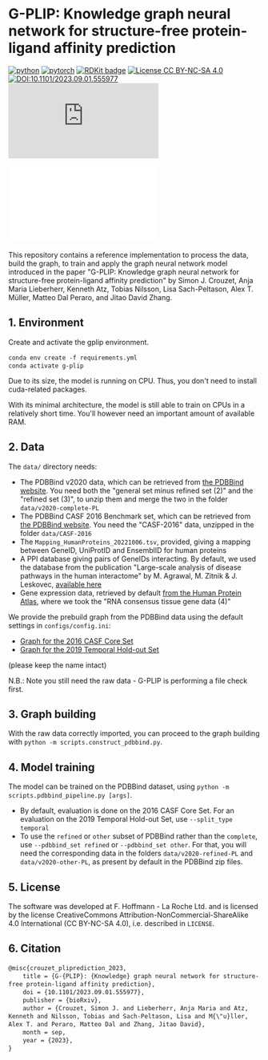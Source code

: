 # G-PLIP: Knowledge graph neural network for structure-free protein-ligand affinity prediction

[![python](https://img.shields.io/badge/Python-3.10-3776AB.svg?style=flat&logo=python&logoColor=white)](https://www.python.org)
[![pytorch](https://img.shields.io/badge/PyTorch-1.13.1-EE4C2C.svg?style=flat&logo=pytorch)](https://pytorch.org)
[![RDKit badge](https://img.shields.io/badge/Powered%20by-RDKit-3838ff.svg?logo=data:image/png;base64,iVBORw0KGgoAAAANSUhEUgAAABAAAAAQBAMAAADt3eJSAAAABGdBTUEAALGPC/xhBQAAACBjSFJNAAB6JgAAgIQAAPoAAACA6AAAdTAAAOpgAAA6mAAAF3CculE8AAAAFVBMVEXc3NwUFP8UPP9kZP+MjP+0tP////9ZXZotAAAAAXRSTlMAQObYZgAAAAFiS0dEBmFmuH0AAAAHdElNRQfmAwsPGi+MyC9RAAAAQElEQVQI12NgQABGQUEBMENISUkRLKBsbGwEEhIyBgJFsICLC0iIUdnExcUZwnANQWfApKCK4doRBsKtQFgKAQC5Ww1JEHSEkAAAACV0RVh0ZGF0ZTpjcmVhdGUAMjAyMi0wMy0xMVQxNToyNjo0NyswMDowMDzr2J4AAAAldEVYdGRhdGU6bW9kaWZ5ADIwMjItMDMtMTFUMTU6MjY6NDcrMDA6MDBNtmAiAAAAAElFTkSuQmCC)](https://www.rdkit.org/)
[![License CC BY-NC-SA 4.0](https://i.creativecommons.org/l/by-nc-sa/4.0/88x31.png)](http://creativecommons.org/licenses/by-nc-sa/4.0/)
[![DOI:10.1101/2023.09.01.555977](https://zenodo.org/badge/DOI/10.1101/2023.09.01.555977.svg)](https://doi.org/10.1101/2023.09.01.555977)
[![Citations](https://api.juleskreuer.eu/citation-badge.php?doi=10.1101/2023.09.01.555977)](https://juleskreuer.eu/projekte/citation-badge/)

![](gplip_pipeline.pdf)

This repository contains a reference implementation to process the data, build the graph, to train and apply the graph neural network model introduced in the paper "G-PLIP: Knowledge graph neural network for structure-free protein-ligand affinity prediction" by Simon J. Crouzet, Anja Maria Lieberherr, Kenneth Atz, Tobias Nilsson, Lisa Sach-Peltason, Alex T. Müller, Matteo Dal Peraro, and Jitao David Zhang.


## 1. Environment
Create and activate the gplip environment. 

```
conda env create -f requirements.yml
conda activate g-plip
```

Due to its size, the model is running on CPU. Thus, you don't need to install cuda-related packages.

With its minimal architecture, the model is still able to train on CPUs in a relatively short time. You'll however need an important amount of available RAM.

## 2. Data

The `data/` directory needs:
 - The PDBBind v2020 data, which can be retrieved from [the PDBBind website](http://pdbbind.org.cn/download.php). You need both the "general set minus refined set (2)" and the "refined set (3)", to unzip them and merge the two in the folder `data/v2020-complete-PL`
 - The PDBBind CASF 2016 Benchmark set, which can be retrieved from [the PDBBind website](http://pdbbind.org.cn/casf.php). You need the "CASF-2016" data, unzipped in the folder `data/CASF-2016`
 - The `Mapping_HumanProteins_20221006.tsv`, provided, giving a mapping between GeneID, UniProtID and EnsemblID for human proteins
 - A PPI database giving pairs of GeneIDs interacting. By default, we used the database from the publication "Large-scale analysis of disease pathways in the human interactome" by M. Agrawal, M. Zitnik & J. Leskovec, [available here](https://snap.stanford.edu/biodata/datasets/10000/10000-PP-Pathways.html)
 - Gene expression data, retrieved by default [from the Human Protein Atlas](https://www.proteinatlas.org/about/download), where we took the "RNA consensus tissue gene data (4)"

We provide the prebuild graph from the PDBBind data using the default settings in `configs/config.ini`:
 - [Graph for the 2016 CASF Core Set](https://drive.google.com/file/d/1iae-QR7hU7tb_CDQ9UMZrx2-ablgI2TV/view?usp%253Dsharing)
 - [Graph for the 2019 Temporal Hold-out Set](https://drive.google.com/file/d/1TY9ay1i-31VXO7SW5B9Wi35x_g1WoEK5/view?usp%253Dsharing)

(please keep the name intact)

N.B.: Note you still need the raw data - G-PLIP is performing a file check first.

## 3. Graph building
With the raw data correctly imported, you can proceed to the graph building with `python -m scripts.construct_pdbbind.py`.


## 4. Model training
The model can be trained on the PDBBind dataset, using `python -m scripts.pdbbind_pipeline.py [args]`.
 - By default, evaluation is done on the 2016 CASF Core Set. For an evaluation on the 2019 Temporal Hold-out Set, use `--split_type temporal`
 - To use the `refined` or `other` subset of PDBBind rather than the `complete`, use `--pdbbind_set refined` or `--pdbbind_set other`. For that, you will need the corresponding data in the folders `data/v2020-refined-PL` and `data/v2020-other-PL`, as present by default in the PDBBind zip files.


## 5. License
The software was developed at F. Hoffmann - La Roche Ltd. and is licensed by the license CreativeCommons Attribution-NonCommercial-ShareAlike 4.0 International (CC BY-NC-SA 4.0), i.e. described in `LICENSE`.


## 6. Citation

```
@misc{crouzet_pliprediction_2023,
	title = {G-{PLIP}: {Knowledge} graph neural network for structure-free protein-ligand affinity prediction},
	doi = {10.1101/2023.09.01.555977},
	publisher = {bioRxiv},
	author = {Crouzet, Simon J. and Lieberherr, Anja Maria and Atz, Kenneth and Nilsson, Tobias and Sach-Peltason, Lisa and M{\"u}ller, Alex T. and Peraro, Matteo Dal and Zhang, Jitao David},
	month = sep,
	year = {2023},
}
```
